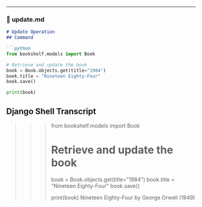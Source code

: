 
---

### 📄 **update.md**
```markdown
# Update Operation
## Command

```python
from bookshelf.models import Book

# Retrieve and update the book
book = Book.objects.get(title="1984")
book.title = "Nineteen Eighty-Four"
book.save()

print(book)

```
## Django Shell Transcript
>>> from bookshelf.models import Book
>>> 
>>> # Retrieve and update the book
>>> book = Book.objects.get(title="1984")
>>> book.title = "Nineteen Eighty-Four"
>>> book.save()
>>> 
>>> print(book)
Nineteen Eighty-Four by George Orwell (1949)
>>> 



